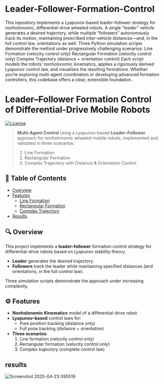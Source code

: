 # Leader-Follower-Formation-Control
 This repository implements a Lyapunov-based leader–follower strategy for nonholonomic, differential-drive wheeled robots. A single “leader” vehicle generates a desired trajectory, while multiple “followers” autonomously track its motion, maintaining prescribed inter-vehicle distances—and, in the full control law, orientations as well. Three Python simulation scripts demonstrate the method under progressively challenging scenarios:  Line Formation (velocity control only)  Rectangular Formation (velocity control only)  Complex Trajectory (distance + orientation control)  Each script models the robots’ nonholonomic kinematics, applies a rigorously derived Lyapunov control law, and visualizes the resulting formations. Whether you’re exploring multi-agent coordination or developing advanced formation controllers, this codebase offers a clear, extensible foundation.
# Leader–Follower Formation Control of Differential-Drive Mobile Robots

[![License](https://img.shields.io/badge/license-MIT-brightgreen.svg)](#license)

> **Multi-Agent Control** using a Lyapunov-based **Leader–Follower** approach for nonholonomic wheeled mobile robots, implemented and validated in three scenarios:  
> 1. Line Formation  
> 2. Rectangular Formation  
> 3. Complex Trajectory with Distance & Orientation Control

## 📖 Table of Contents

- [Overview](#overview)  
- [Features](#features)  
  - [Line Formation](#line-formation)  
  - [Rectangular Formation](#rectangular-formation)  
  - [Complex Trajectory](#complex-trajectory)  
- [Results](#results)  


## 🔍 Overview

This project implements a **leader–follower** formation control strategy for differential-drive robots based on Lyapunov stability theory.  
- **Leader** generates the desired trajectory.  
- **Followers** track the leader while maintaining specified distances (and orientations, in the full control law).  

Three simulation scripts demonstrate the approach under increasing complexity.

## ⚙️ Features

- **Nonholonomic Kinematics** model of a differential-drive robot  
- **Lyapunov-based** control laws for:  
  - Pure position tracking (distance only)  
  - Full pose tracking (distance + orientation)  
- **Three scenarios**:  
  1. Line formation (velocity control only)  
  2. Rectangular formation (velocity control only)  
  3. Complex trajectory (complete control law)
## results

![Screenshot 2025-04-23 095519](https://github.com/user-attachments/assets/a319f6e9-1c7b-4295-81d8-0211d839d039)


